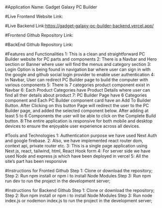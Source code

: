 #Application Name: Gadget Galaxy PC Builder

#Live Frontend Website Link:

#Live Backend Link:https://gadget-galaxy-pc-builder-backend.vercel.app/

#Frontend Github Repository Link:

#BackEnd Github Repository Link:

#Features and Functionalities
1: This is a clean and straightforward PC Builder website for PC parts and components
2: There is a Navbar and Hero section or Banner where user will find the menus and category section
3: Login Option is being found in navigation bar where user can sign in with the google and github social login provider to enable user authentication
4: In Navbar, User can redirect PC Builder page to build the computer with various components
5: There is 7 categories product component exist in Navbar
6: Each Product Categories have Product Details where user can find all ther details about product
7: PC Builder Page have 6 Categories component and Each PC Builder component card have an Add To Builder Button. After Clicking on this button Page will redirect the user to the PC Builder page, and added the selected component below. After adding at least 5 to 6 Components the user will be able to click on the Complete Build button.
8:The entire application is responsive for both mobile and desktop devices to ensure the enjoyable user experience across all devices.

#Tools and Technologies
1: Authentication purpose we have used Next Auth and google firebase.
2: Also, we have implemented react router dom, context api, private router etc.
3: This is a single page application using Next js, react, tailwind, html, React Hook form
4: For server side we have used Node and express js which have been deployed in vercel
5: All the site’s part has been responsive

#Instructions for Fronted Github
Step 1: Clone or download the repository;
Step 2: Run npm install or npm i to install Node Modules
Step 3: Run npm run dev to run the project in the development server;

#Instructions for Backend Github
Step 1: Clone or download the repository;
Step 2: Run npm install or npm i to install Node Modules
Step 3: Run node index.js or nodemon index.js to run the project in the development server;
